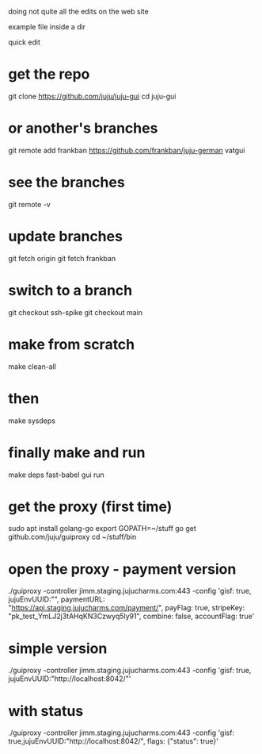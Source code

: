 doing not quite all the edits on the web site

example file inside a dir

quick edit

# get the repo
  git clone https://github.com/juju/juju-gui
  cd juju-gui

# or another's branches
  git remote add frankban https://github.com/frankban/juju-german vatgui

# see the branches
git remote -v

# update branches
git fetch origin
git fetch frankban

# switch to a branch
git checkout ssh-spike
git checkout main

# make from scratch
make clean-all
# then
make sysdeps
# finally make and run
make deps fast-babel gui run

# get the proxy (first time)
sudo apt install golang-go
export GOPATH=~/stuff
go get github.com/juju/guiproxy
cd ~/stuff/bin

# open the proxy - payment version
./guiproxy -controller jimm.staging.jujucharms.com:443 -config 'gisf: true, jujuEnvUUID:"", paymentURL: "https://api.staging.jujucharms.com/payment/", payFlag: true, stripeKey: "pk_test_YmLJ2j3tAHqKN3Czwyq5ly91", combine: false, accountFlag: true'

# simple version
./guiproxy -controller jimm.staging.jujucharms.com:443 -config 'gisf: true, jujuEnvUUID:"http://localhost:8042/"'

# with status
./guiproxy -controller jimm.staging.jujucharms.com:443 -config 'gisf: true,jujuEnvUUID:"http://localhost:8042/", flags: {"status": true}'
